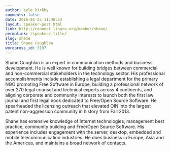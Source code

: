 ```yaml
---
author: kyle.kirkby
comments: false
date: 2016-01-25 11:48:53
layout: speaker-post.html
link: http://connect.linaro.org/member/shane/
permalink: /speaker/:title/
slug: shane
title: Shane Coughlan
wordpress_id: 3197
---
```


Shane Coughlan is an expert in communication methods and business development. He is well known for building bridges between commercial and non-commercial stakeholders in the technology sector. His professional accomplishments include establishing a legal department for the primary NGO promoting Free Software in Europe, building a professional network of over 270 legal counsel and technical experts across 4 continents, and aligning corporate and community interests to launch both the first law journal and first legal book dedicated to Free/Open Source Software. He spearheaded the licensing outreach that elevated OIN into the largest patent non-aggression community in history from Fall 2013.

Shane has extensive knowledge of Internet technologies, management best practice, community building and Free/Open Source Software. His experience includes engagement with the server, desktop, embedded and mobile telecommunication industries. He does business in Europe, Asia and the Americas, and maintains a broad network of contacts.